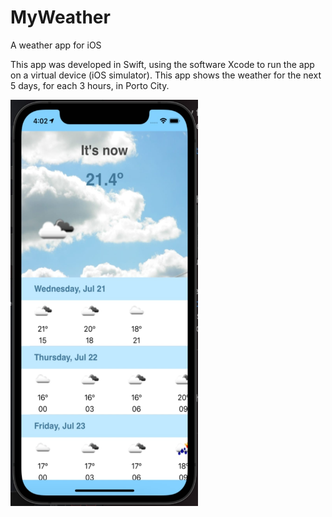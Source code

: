 # MyWeather
A weather app for iOS

This app was developed in Swift, using the software Xcode to run the app on a virtual device (iOS simulator). This app shows the weather for the next 5 days, for each 3 hours, in Porto City.

<img src="https://github.com/luamendonca21/MyWeather/blob/main/assets/weatherapp.jpg" width="300" height="650">
